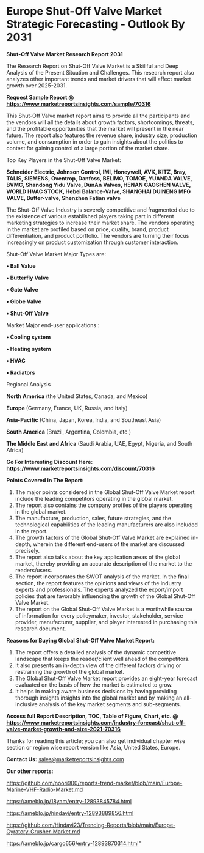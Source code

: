 # Europe Shut-Off Valve Market Strategic Forecasting - Outlook By 2031

<strong>Shut-Off Valve Market Research Report 2031</strong>

The Research Report on Shut-Off Valve Market is a Skillful and Deep Analysis of the Present Situation and Challenges. This research report also analyzes other important trends and market drivers that will affect market growth over 2025-2031.

<strong>Request Sample Report @ <a href=https://www.marketreportsinsights.com/sample/70316>https://www.marketreportsinsights.com/sample/70316</a></strong>

This Shut-Off Valve market report aims to provide all the participants and the vendors will all the details about growth factors, shortcomings, threats, and the profitable opportunities that the market will present in the near future. The report also features the revenue share, industry size, production volume, and consumption in order to gain insights about the politics to contest for gaining control of a large portion of the market share.

Top Key Players in the Shut-Off Valve Market:

<strong>Schneider Electric, Johnson Control, IMI, Honeywell, AVK, KITZ, Bray, TALIS, SIEMENS, Oventrop, Danfoss, BELIMO, TOMOE, YUANDA VALVE, BVMC, Shandong Yidu Valve, DunAn Valves, HENAN GAOSHEN VALVE, WORLD HVAC STOCK, Hebei Balance-Valve, SHANGHAI DUINENG MFG VALVE, Butter-valve, Shenzhen Fatian valve</strong>

The Shut-Off Valve Industry is severely competitive and fragmented due to the existence of various established players taking part in different marketing strategies to increase their market share. The vendors operating in the market are profiled based on price, quality, brand, product differentiation, and product portfolio. The vendors are turning their focus increasingly on product customization through customer interaction.

Shut-Off Valve Market Major Types are:

<strong>• Ball Value

• Butterfly Valve

• Gate Valve

• Globe Valve

• Shut-Off Valve</strong>

Market Major end-user applications :

<strong>• Cooling system

• Heating system

• HVAC

• Radiators</strong>

Regional Analysis

</u><strong><b>North America</b></strong> (the United States, Canada, and Mexico)

<strong><b>Europe </b></strong>(Germany, France, UK, Russia, and Italy)

<strong><b>Asia-Pacific</b></strong> (China, Japan, Korea, India, and Southeast Asia)

<strong><b>South America</b></strong> (Brazil, Argentina, Colombia, etc.)

<strong><b>The Middle East and Africa</b></strong> (Saudi Arabia, UAE, Egypt, Nigeria, and South Africa)

<strong>Go For Interesting Discount Here: <a href=https://www.marketreportsinsights.com/discount/70316>https://www.marketreportsinsights.com/discount/70316</a></strong>

<strong>Points Covered in The Report:</strong>
<ol>
  <li>The major points considered in the Global Shut-Off Valve Market report include the leading competitors operating in the global market.</li>
  <li>The report also contains the company profiles of the players operating in the global market.</li>
  <li>The manufacture, production, sales, future strategies, and the technological capabilities of the leading manufacturers are also included in the report.</li>
  <li>The growth factors of the Global Shut-Off Valve Market are explained in-depth, wherein the different end-users of the market are discussed precisely.</li>
  <li>The report also talks about the key application areas of the global market, thereby providing an accurate description of the market to the readers/users.</li>
  <li>The report incorporates the SWOT analysis of the market. In the final section, the report features the opinions and views of the industry experts and professionals. The experts analyzed the export/import policies that are favorably influencing the growth of the Global Shut-Off Valve Market.</li>
  <li>The report on the Global Shut-Off Valve Market is a worthwhile source of information for every policymaker, investor, stakeholder, service provider, manufacturer, supplier, and player interested in purchasing this research document.</li>
</ol>
<strong>Reasons for Buying Global Shut-Off Valve Market Report:</strong>

<ol>
  <li>The report offers a detailed analysis of the dynamic competitive landscape that keeps the reader/client well ahead of the competitors.</li>
  <li>It also presents an in-depth view of the different factors driving or restraining the growth of the global market.</li>
  <li>The Global Shut-Off Valve Market report provides an eight-year forecast evaluated on the basis of how the market is estimated to grow.</li>
  <li>It helps in making aware business decisions by having providing thorough insights insights into the global market and by making an all-inclusive analysis of the key market segments and sub-segments.</li>
</ol>
<strong>Access full Report Description, TOC, Table of Figure, Chart, etc. @ <a href=https://www.marketreportsinsights.com/industry-forecast/shut-off-valve-market-growth-and-size-2021-70316>https://www.marketreportsinsights.com/industry-forecast/shut-off-valve-market-growth-and-size-2021-70316</a></strong>


Thanks for reading this article; you can also get individual chapter wise section or region wise report version like Asia, United States, Europe.

<strong>Contact Us:</strong>
sales@marketreportsinsights.com

<strong>Our other reports:</strong>

<a href=https://github.com/noori900/reports-trend-market/blob/main/Europe-Marine-VHF-Radio-Market.md>https://github.com/noori900/reports-trend-market/blob/main/Europe-Marine-VHF-Radio-Market.md</a>

<a href=https://ameblo.jp/18yam/entry-12893845784.html>https://ameblo.jp/18yam/entry-12893845784.html</a>

<a href=https://ameblo.jp/hindavi/entry-12893889856.html>https://ameblo.jp/hindavi/entry-12893889856.html</a>

<a href=https://github.com/Hindavi23/Trending-Reports/blob/main/Europe-Gyratory-Crusher-Market.md>https://github.com/Hindavi23/Trending-Reports/blob/main/Europe-Gyratory-Crusher-Market.md</a>

<a href=https://ameblo.jp/cargo656/entry-12893870314.html>https://ameblo.jp/cargo656/entry-12893870314.html</a>"
